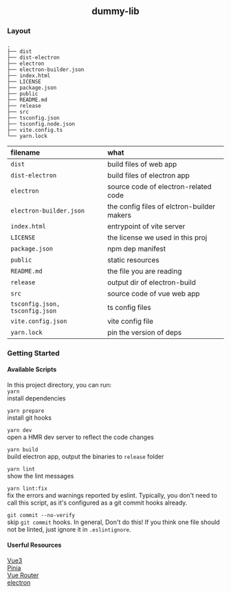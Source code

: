 <h2 align="center"> dummy-lib </h2>

### Layout

```text
.
├── dist
├── dist-electron
├── electron
├── electron-builder.json
├── index.html
├── LICENSE
├── package.json
├── public
├── README.md
├── release
├── src
├── tsconfig.json
├── tsconfig.node.json
├── vite.config.ts
└── yarn.lock
```

| filename                       | what                                       |
| :----------------------------- | :----------------------------------------- |
| `dist`                         | build files of web app                     |
| `dist-electron`                | build files of electron app                |
| `electron`                     | source code of electron-related code       |
| `electron-builder.json`        | the config files of elctron-builder makers |
| `index.html`                   | entrypoint of vite server                  |
| `LICENSE`                      | the license we used in this proj           |
| `package.json`                 | npm dep manifest                           |
| `public`                       | static resources                           |
| `README.md`                    | the file you are reading                   |
| `release`                      | output dir of electron-build               |
| `src`                          | source code of vue web app                 |
| `tsconfig.json, tsconfig.json` | ts config files                            |
| `vite.config.json`             | vite config file                           |
| `yarn.lock`                    | pin the version of deps                    |

### Getting Started

#### Available Scripts

In this project directory, you can run:  
`yarn`  
install dependencies

`yarn prepare`  
install git hooks

`yarn dev`  
open a HMR dev server to reflect the code changes

`yarn build`  
build electron app, output the binaries to `release` folder

`yarn lint`  
show the lint messages

`yarn lint:fix`  
fix the errors and warnings reported by eslint. Typically, you don't need to call this script, as it's configured as a git commit hooks already.

`git commit --no-verify`  
skip `git commit` hooks. In general, Don't do this! If you think one file should not be linted, just ignore it in `.eslintignore`.

#### Userful Resources

[Vue3](https://vuejs.org/guide/introduction.html)  
[Pinia](https://pinia.vuejs.org/)  
[Vue Router](https://router.vuejs.org/)  
[electron](https://www.electronjs.org/docs/latest)
